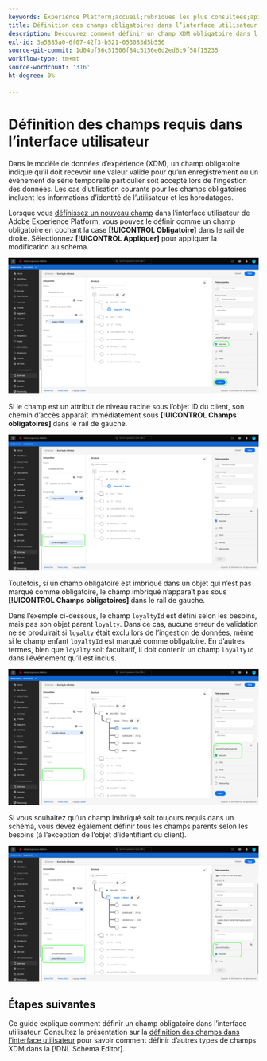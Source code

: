 ```yaml
---
keywords: Experience Platform;accueil;rubriques les plus consultées;api;API;XDM;système XDM;modèle de données d’expérience;modèle de données;ui;espace de travail;obligatoire;champ;
title: Définition des champs obligatoires dans l’interface utilisateur
description: Découvrez comment définir un champ XDM obligatoire dans l’interface utilisateur de l’Experience Platform.
exl-id: 3a5885a0-6f07-42f3-b521-053083d5b556
source-git-commit: 1d04bf56c51506f84c5156e6d2ed6c9f58f15235
workflow-type: tm+mt
source-wordcount: '316'
ht-degree: 0%

---
```


# Définition des champs requis dans l’interface utilisateur

Dans le modèle de données d’expérience (XDM), un champ obligatoire indique qu’il doit recevoir une valeur valide pour qu’un enregistrement ou un événement de série temporelle particulier soit accepté lors de l’ingestion des données. Les cas d’utilisation courants pour les champs obligatoires incluent les informations d’identité de l’utilisateur et les horodatages.

Lorsque vous [définissez un nouveau champ](./overview.md#define) dans l’interface utilisateur de Adobe Experience Platform, vous pouvez le définir comme un champ obligatoire en cochant la case **[!UICONTROL Obligatoire]** dans le rail de droite. Sélectionnez **[!UICONTROL Appliquer]** pour appliquer la modification au schéma.

![Case à cocher obligatoire](../../images/ui/fields/required/root.png)

Si le champ est un attribut de niveau racine sous l’objet ID du client, son chemin d’accès apparaît immédiatement sous **[!UICONTROL Champs obligatoires]** dans le rail de gauche.

![Champ obligatoire au niveau racine](../../images/ui/fields/required/applied.png)

Toutefois, si un champ obligatoire est imbriqué dans un objet qui n’est pas marqué comme obligatoire, le champ imbriqué n’apparaît pas sous **[!UICONTROL Champs obligatoires]** dans le rail de gauche.

Dans l’exemple ci-dessous, le champ `loyaltyId` est défini selon les besoins, mais pas son objet parent `loyalty`. Dans ce cas, aucune erreur de validation ne se produirait si `loyalty` était exclu lors de l’ingestion de données, même si le champ enfant `loyaltyId` est marqué comme obligatoire. En d’autres termes, bien que `loyalty` soit facultatif, il doit contenir un champ `loyaltyId` dans l’événement qu’il est inclus.

![Champ obligatoire imbriqué](../../images/ui/fields/required/nested.png)

Si vous souhaitez qu’un champ imbriqué soit toujours requis dans un schéma, vous devez également définir tous les champs parents selon les besoins (à l’exception de l’objet d’identifiant du client).

![Champs requis parents et enfants](../../images/ui/fields/required/parent-and-child.png)

## Étapes suivantes

Ce guide explique comment définir un champ obligatoire dans l’interface utilisateur. Consultez la présentation sur la [définition des champs dans l’interface utilisateur](./overview.md#special) pour savoir comment définir d’autres types de champs XDM dans la [!DNL Schema Editor].
